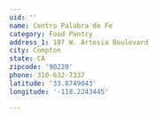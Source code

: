 ```yaml
---
uid: ''
name: Centro Palabra de Fe
category: Food Pantry
address_1: 107 W. Artesia Boulevard
city: Compton
state: CA
zipcode: '90220'
phone: 310-632-7337
latitude: '33.8749043'
longitude: '-118.2243445'

---
```

